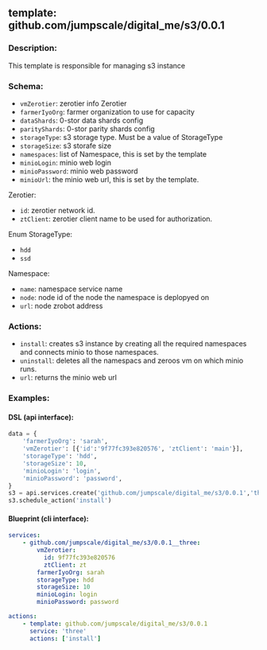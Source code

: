 ## template: github.com/jumpscale/digital_me/s3/0.0.1

### Description:
This template is responsible for managing s3 instance

### Schema:

- `vmZerotier`: zerotier info Zerotier
- `farmerIyoOrg`: farmer organization to use for capacity
- `dataShards`: 0-stor data shards config
- `parityShards`: 0-stor parity shards config
- `storageType`: s3 storage type. Must be a value of StorageType
- `storageSize`: s3 storafe size
- `namespaces`: list of Namespace, this is set by the template
- `minioLogin`: minio web login
- `minioPassword`: minio web password
- `minioUrl`: the minio web url, this is set by the template.

Zerotier:
- `id`: zerotier network id.
- `ztClient`: zerotier client name to be used for authorization.

Enum StorageType:
- `hdd`
- `ssd`

Namespace:
- `name`: namespace service name 
- `node`: node id of the node the namespace is deplopyed on
- `url`: node zrobot address


### Actions:
- `install`: creates s3 instance by creating all the required namespaces and connects minio to those namespaces.
- `uninstall`: deletes all the namespacs and zeroos vm on which minio runs.
- `url`: returns the minio web url

### Examples:
#### DSL (api interface):
```python
data = {
    'farmerIyoOrg': 'sarah',
    'vmZerotier': [{'id':'9f77fc393e820576', 'ztClient': 'main'}],
    'storageType': 'hdd',
    'storageSize': 10,
    'minioLogin': 'login',
    'minioPassword': 'password',
}
s3 = api.services.create('github.com/jumpscale/digital_me/s3/0.0.1','three', data)
s3.schedule_action('install')
```

#### Blueprint (cli interface):
```yaml
services:
    - github.com/jumpscale/digital_me/s3/0.0.1__three:
        vmZerotier:
          id: 9f77fc393e820576
          ztClient: zt
        farmerIyoOrg: sarah
        storageType: hdd
        storageSize: 10
        minioLogin: login
        minioPassword: password

actions:
    - template: github.com/jumpscale/digital_me/s3/0.0.1
      service: 'three'
      actions: ['install']

```
